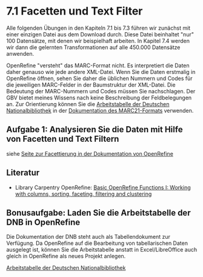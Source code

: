 # 7.1 Facetten und Text Filter

Alle folgenden Übungen in den Kapiteln 7.1 bis 7.3 führen wir zunächst mit einer einzigen Datei aus dem Download durch. Diese Datei beinhaltet "nur" 100 Datensätze, mit denen wir beispielhaft arbeiten. In Kapitel 7.4 werden wir dann die gelernten Transformationen auf alle 450.000 Datensätze anwenden.

OpenRefine "versteht" das MARC-Format nicht. Es interpretiert die Daten daher genauso wie jede andere XML-Datei. Wenn Sie die Daten erstmalig in OpenRefine öffnen, sehen Sie daher die üblichen Nummern und Codes für die jeweiligen MARC-Felder in der Baumstruktur der XML-Datei. Die Bedeutung der MARC-Nummern und Codes müssen Sie nachschlagen. Der GBV bietet meines Wissens nach keine Beschreibung der Feldbelegungen an. Zur Orientierung können Sie die [Arbeitstabelle der Deutschen Nationalbibliothek](http://www.dnb.de/SharedDocs/Downloads/DE/DNB/standardisierung/marc21FeldbeschreibungTitelExcel032016.zip) in der [Dokumentation des MARC21-Formats](http://www.dnb.de/DE/Standardisierung/Formate/MARC21/marc21_node.html) verwenden.

## Aufgabe 1: Analysieren Sie die Daten mit Hilfe von Facetten und Text Filtern

siehe [Seite zur Facettierung in der Dokumentation von OpenRefine](https://github.com/OpenRefine/OpenRefine/wiki/Faceting)

## Literatur

* Library Carpentry OpenRefine: [Basic OpenRefine Functions I: Working with columns, sorting, faceting, filtering and clustering](https://data-lessons.github.io/library-openrefine/03-basic-functions-I/)

## Bonusaufgabe: Laden Sie die Arbeitstabelle der DNB in OpenRefine

Die Dokumentation der DNB steht auch als Tabellendokument zur Verfügung. Da OpenRefine auf die Bearbeitung von tabellarischen Daten ausgelegt ist, können Sie die Arbeitstabelle anstatt in Excel/LibreOffice auch gleich in OpenRefine als neues Projekt anlegen.

[Arbeitstabelle der Deutschen Nationalbibliothek](http://www.dnb.de/SharedDocs/Downloads/DE/DNB/standardisierung/marc21FeldbeschreibungTitelExcel032016.zip)